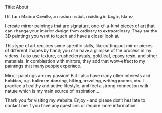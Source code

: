 Title: About

Hi! I am Marina Cavallo, a modern artist, residing in Eagle, Idaho.

I create mirror paintings that are signature, one-of-a-kind pieces of art that can change your interior design from ordinary to extraordinary. They are the 3D paintings you want to touch and have a closer look at.

This type of art requires some specific skills, like cutting out mirror pieces of different shapes by hand; you can have a glimpse of the process in my videos. I also use texture, crushed crystals, gold leaf, epoxy resin, and other materials. In combination with mirrors, they add that wow-effect to my paintings that many people experince.

Mirror paintings are my passion! But I also have many other interests and hobbies, e.g. ballroom dancing, hiking, traveling, writing poems, etc. I practice a healthy and active lifestyle, and feel a strong connection with nature which is my main source of inspiration…

Thank you for visiting my website. Enjoy – and please don’t hesitate to contact me if you have any questions or require more information!
